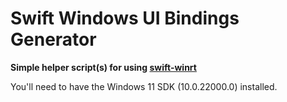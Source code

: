 # Swift Windows UI Bindings Generator
**Simple helper script(s) for using [swift-winrt](https://github.com/thebrowsercompany/swift-winrt)**

You'll need to have the Windows 11 SDK (10.0.22000.0) installed.
